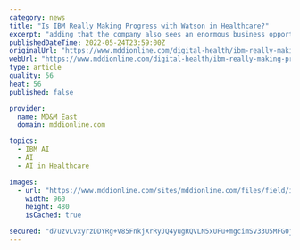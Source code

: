 ```yaml
---
category: news
title: "Is IBM Really Making Progress with Watson in Healthcare?"
excerpt: "adding that the company also sees an enormous business opportunity in this area as the adoption of AI increases. He highlighted three distinct cancer tools that IBM has developed: Watson for Oncology, which provides treatment options that augment an ..."
publishedDateTime: 2022-05-24T23:59:00Z
originalUrl: "https://www.mddionline.com/digital-health/ibm-really-making-progress-watson-healthcare"
webUrl: "https://www.mddionline.com/digital-health/ibm-really-making-progress-watson-healthcare"
type: article
quality: 56
heat: 56
published: false

provider:
  name: MD&M East
  domain: mddionline.com

topics:
  - IBM AI
  - AI
  - AI in Healthcare

images:
  - url: "https://www.mddionline.com/sites/mddionline.com/files/field/image/MachineLearning_0.png"
    width: 960
    height: 480
    isCached: true

secured: "d7uzvLvxyrzDDYRg+V85FnkjXrRyJQ4yugRQVLN5xUFu+mgcimSv33U5MFG0jZOFu5/LPNcMykPV4j3xRmZGFY+xYFZJd2dyIIMj0LgMfnZzucnbTLBVcDUS8SCgdInDin2lEIy5+fa6Me0zybnoDHN28iszQ5VEj/PZgFRxNbrGolWBb+rBCP1QwI1hNaqdB0F8+D2y5wMxhFxeGKsN8IFZ84MmzLMQbxZxO5cusg5HXq8Q6KDRGkL3R4/IogCSsT43A0ogSCnlMdcce7pVRyvhH0Kowmddp5PfzAupNFlUcW43EE97187D9XUONbSvBj+B6ffWbjjcOExskWCQtkR/RXB3BRqbcKWpEz/kwd4=;LaPbufVFsjgoePSKum3/ew=="
---
```


